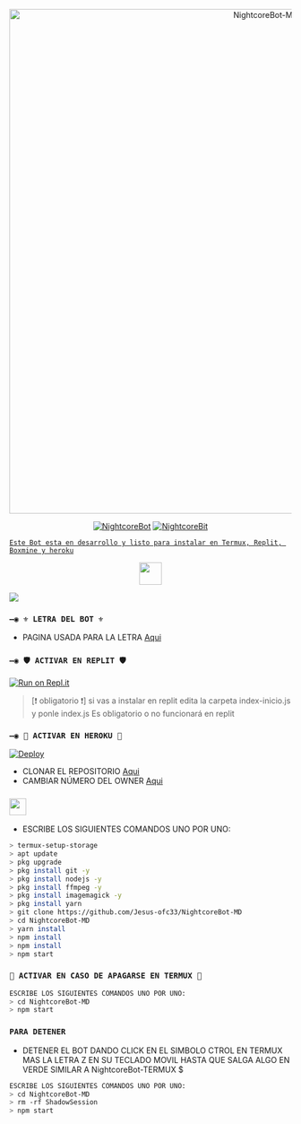 <p align="center">
<img src="https://telegra.ph/file/a871440236a7edb9db8d1.jpg" alt="NightcoreBot-MD" width="900"/>
</p>
<p align="center">
<a href="#"><img title="NightcoreBot" src="https://img.shields.io/badge/🍁Gracias por visitar el reposito oficial de Nightcore Bot🍁-red?colorA=%255ff0000&colorB=%23017e40&style=for-the-badge"></a> 
<a href="#"><img title="NightcoreBit" src="https://img.shields.io/badge/Compatible con la versión multi dispositivos de WhatsApp-red?colorA=%F77F48FF&colorB=%F77F48FF&style=for-the-badge">

```Este Bot esta en desarrollo y listo para instalar en Termux, Replit, Boxmine y heroku```

<p align="center">
<a href="https://github.com/Jesus-ofc33"><img src="http://readme-typing-svg.herokuapp.com?font=mono&size=14&duration=3000&color=ABF7BB&center=verdadero&vCenter=verdadero&lines=Si+tienes+dudas+o+Necesitas+ayuda+con+la+instalacion+contactame" height="40px"
</p>

<a href="wa.me/584166718372" target="blank"><img src="https://img.shields.io/badge/🍁Jesus-ofc🍁-25D366?style=for-the-badge&logo=whatsapp&logoColor=white" /></a>

### `—◉ ⚜️ LETRA DEL BOT ⚜️`
- PAGINA USADA PARA LA LETRA [Aqui](https://smiley.cool/es/weirdmaker.php)
  
### `—◉ 🛡️ ACTIVAR EN REPLIT 🛡️`

[![Run on Repl.it](https://repl.it/badge/github/Jesus-ofc33/NightcoreBot-MD)](https://repl.it/github/NightcoreBot-MD)
> [❗ obligatorio ❗] si vas a instalar en replit edita la carpeta index-inicio.js y ponle index.js
> Es obligatorio o no funcionará en replit

### `—◉ 🔮 ACTIVAR EN HEROKU 🔮`
[![Deploy](https://www.herokucdn.com/deploy/button.svg)](https://heroku.com/deploy?template=https://github.com/Jesus-ofc33/NightcoreBot-MD)


- CLONAR EL REPOSITORIO [Aqui](https://github.com/Jesus-ofc33/NightcoreBot-MD/fork)
- CAMBIAR NÚMERO DEL OWNER [Aqui](https://github.com/Jesus-ofc33/NightcoreBot-MD/blob/main/configuracion.js)

### <img src="https://github.com/Jesus-ofc33/NightcoreBot-MD/blob/main/galeria/unnamed.png" height="30px"> 
- ESCRIBE LOS SIGUIENTES COMANDOS UNO POR UNO:
```bash
> termux-setup-storage
> apt update 
> pkg upgrade 
> pkg install git -y
> pkg install nodejs -y
> pkg install ffmpeg -y
> pkg install imagemagick -y
> pkg install yarn
> git clone https://github.com/Jesus-ofc33/NightcoreBot-MD
> cd NightcoreBot-MD
> yarn install 
> npm install
> npm install 
> npm start
```
### `🍁️ ACTIVAR EN CASO DE APAGARSE EN TERMUX 🍁`
```bash
ESCRIBE LOS SIGUIENTES COMANDOS UNO POR UNO:
> cd NightcoreBot-MD
> npm start
```
### `PARA DETENER`

- DETENER EL BOT DANDO CLICK EN EL SIMBOLO CTROL EN TERMUX MAS LA LETRA Z EN SU TECLADO MOVIL HASTA QUE SALGA ALGO EN VERDE SIMILAR A NightcoreBot-TERMUX $  
```bash
ESCRIBE LOS SIGUIENTES COMANDOS UNO POR UNO:
> cd NightcoreBot-MD
> rm -rf ShadowSession
> npm start
```
